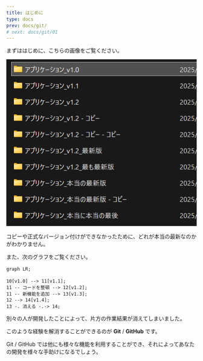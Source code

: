 ```yaml
---
title: はじめに
type: docs
prev: docs/git/
# next: docs/git/01
---
```


まずははじめに、こちらの画像をご覧ください。

![バージョン地獄](01-vcs-01.png)

コピーや正式なバージョン付けができなかったために、どれが本当の最新なのかがわかりません。

また、次のグラフをご覧ください。

```mermaid
graph LR;

10[v1.0] --> 11[v1.1];
11 -- コードを整頓 --> 12[v1.2];
11 -- 新機能を追加 --> 13[v1.3];
12 --> 14[v1.4];
13 -. 消える -.-> 14;
```

別々の人が開発したことによって、片方の作業結果が消えてしまいました。

このような経験を解消することができるのが **Git** / **GitHub** です。

Git / GitHub では他にも様々な機能を利用することができ、それによってあなたの開発を様々な手助けになるでしょう。
